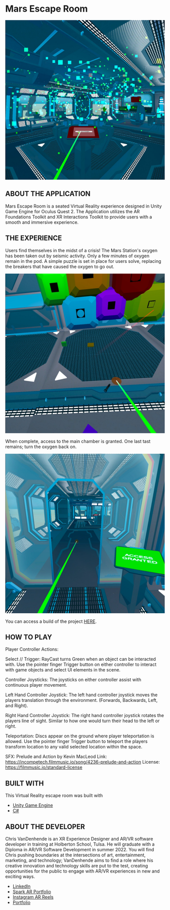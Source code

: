 # Mars Escape Room 

![Project Hero Image](IMG_1249.JPG?raw=true "Hero Image")

## ABOUT THE APPLICATION
Mars Escape Room is a seated Virtual Reality experience designed in Unity Game Engine for Oculus Quest 2.  The Application utilizes the AR Foundations Toolkit and XR Interactions Toolkit to provide users with a smooth and immersive experience.  

## THE EXPERIENCE
Users find themselves in the midst of a crisis! The Mars Station's oxygen has been taken out by seismic activity. Only a few minutes of oxygen remain in the pod. A simple puzzle is set in place for users solve, replacing the breakers that have caused the oxygen to go out. 

![Colored circuit breakers need to be replaced to solve the puzzle](IMG_1250.JPG?raw=true "Hero Image")

When complete, access to the main chamber is granted. One last tast remains; turn the oxygen back on.

![The solved puzzle allows for players to move into the next room](IMG_1247.JPG?raw=true "Hero Image")

You can access a build of the project [HERE](https://drive.google.com/drive/u/4/folders/1sQlOYZqSZIKoo1OP1vYs29cQAGPoPdGW).

## HOW TO PLAY
Player Controller Actions:

Select // Trigger:
RayCast turns Green when an object can be interacted with.
Use the pointer finger Trigger button on either controller to interact with game objects and select UI elements in the scene.

Controller Joysticks:
The joysticks on either controller assist with continuous player movement.

Left Hand Controller Joystick:
The left hand controller joystick moves the players translation through the environment. (Forwards, Backwards, Left, and Right).

Right Hand Controller Joystick:
The right hand controller joystick rotates the players line of sight. Similar to how one would turn their head to the left or right.

Teleportation:
Discs appear on the ground where player teleportation is allowed.  Use the pointer finger Trigger button to teleport the players transform location to any valid selected location within the space. 

SFX:
Prelude and Action by Kevin MacLeod
Link: https://incompetech.filmmusic.io/song/4236-prelude-and-action
License: https://filmmusic.io/standard-license

## BUILT WITH
This Virtual Reality escape room was built with 
- [Unity Game Engine](https://unity.com/)
- [C#](https://docs.microsoft.com/en-us/dotnet/csharp/)

## ABOUT THE DEVELOPER
Chris VanDenhende is an XR Experience Designer and AR/VR software developer in training at Holberton School, Tulsa. He will graduate with a Diploma in AR/VR Software Development in summer 2022.  You will find Chris pushing boundaries at the intersections of art, entertainment, marketing, and technology; VanDenhende aims to find a role where his creative innovation and technology skills are put to the test, creating opportunities for the public to engage with AR/VR experiences in new and exciting ways.

- [LinkedIn](https://www.linkedin.com/in/chrisvanndy/)
- [Spark AR Portfolio](https://www.facebook.com/sparkarhub/portfolios/fb/chris.vandenhende.1/)
- [Instagram AR Reels](https://www.instagram.com/chrisvanndy/reels/)
- [Portfolio](https://chrisvanndy.github.io/)

